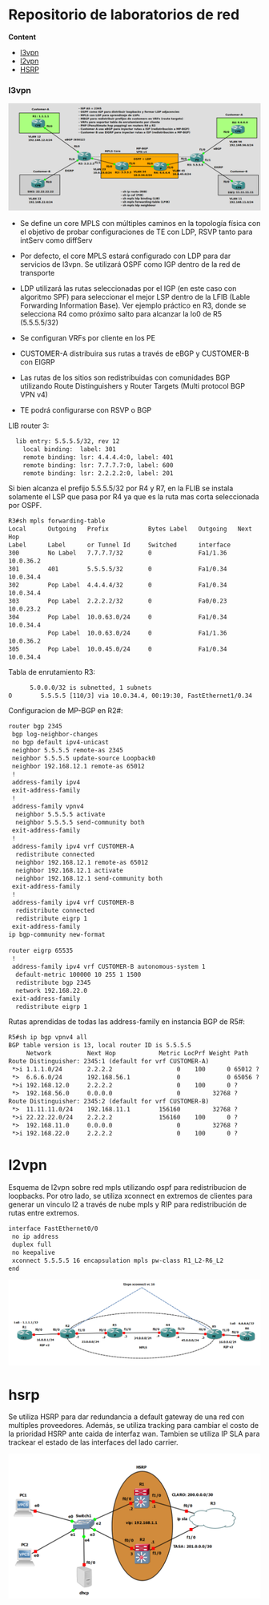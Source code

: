 # Repositorio de laboratorios de red

**Content**
- [l3vpn](#l3vpn)
- [l2vpn](#l2vpn)
- [HSRP](#hsrp)

### l3vpn

![Figura 1](l3vpn/l3vpn.png)


- Se define un core MPLS con múltiples caminos en la topología física con el objetivo de probar configuraciones de TE con LDP, RSVP tanto para intServ como diffServ

- Por defecto, el core MPLS estará configurado con LDP para dar servicios de l3vpn. Se utilizará OSPF como IGP dentro de la red de transporte

- LDP utilizará las rutas seleccionadas por el IGP (en este caso con algoritmo SPF) para seleccionar el mejor LSP dentro de la LFIB (Lable Forwarding Information Base). Ver ejemplo práctico en R3, donde se selecciona R4 como próximo salto para alcanzar la lo0 de R5 (5.5.5.5/32)

- Se configuran VRFs por cliente en los PE 

- CUSTOMER-A distribuira sus rutas a través de eBGP y CUSTOMER-B con EIGRP

- Las rutas de los sitios son redistribuidas con comunidades BGP utilizando Route Distinguishers y Router Targets (Multi protocol BGP VPN v4)

- TE podrá configurarse con RSVP o BGP

LIB router 3:
```
  lib entry: 5.5.5.5/32, rev 12
	local binding:  label: 301
	remote binding: lsr: 4.4.4.4:0, label: 401
	remote binding: lsr: 7.7.7.7:0, label: 600
	remote binding: lsr: 2.2.2.2:0, label: 201
```

Si bien alcanza el prefijo 5.5.5.5/32 por R4 y R7, en la FLIB se instala solamente el LSP que pasa por R4 ya que es la ruta mas corta seleccionada por OSPF.

```
R3#sh mpls forwarding-table 
Local      Outgoing   Prefix           Bytes Label   Outgoing   Next Hop    
Label      Label      or Tunnel Id     Switched      interface              
300        No Label   7.7.7.7/32       0             Fa1/1.36   10.0.36.2   
301        401        5.5.5.5/32       0             Fa1/0.34   10.0.34.4   
302        Pop Label  4.4.4.4/32       0             Fa1/0.34   10.0.34.4   
303        Pop Label  2.2.2.2/32       0             Fa0/0.23   10.0.23.2   
304        Pop Label  10.0.63.0/24     0             Fa1/0.34   10.0.34.4   
           Pop Label  10.0.63.0/24     0             Fa1/1.36   10.0.36.2   
305        Pop Label  10.0.45.0/24     0             Fa1/0.34   10.0.34.4  
```

Tabla de enrutamiento R3:

```
      5.0.0.0/32 is subnetted, 1 subnets
O        5.5.5.5 [110/3] via 10.0.34.4, 00:19:30, FastEthernet1/0.34

```

Configuracion de MP-BGP en R2#:

```
router bgp 2345
 bgp log-neighbor-changes
 no bgp default ipv4-unicast
 neighbor 5.5.5.5 remote-as 2345
 neighbor 5.5.5.5 update-source Loopback0
 neighbor 192.168.12.1 remote-as 65012
 !
 address-family ipv4
 exit-address-family
 !
 address-family vpnv4
  neighbor 5.5.5.5 activate
  neighbor 5.5.5.5 send-community both
 exit-address-family
 !
 address-family ipv4 vrf CUSTOMER-A
  redistribute connected
  neighbor 192.168.12.1 remote-as 65012
  neighbor 192.168.12.1 activate
  neighbor 192.168.12.1 send-community both
 exit-address-family
 !
 address-family ipv4 vrf CUSTOMER-B
  redistribute connected
  redistribute eigrp 1
 exit-address-family
ip bgp-community new-format

router eigrp 65535
 !
 address-family ipv4 vrf CUSTOMER-B autonomous-system 1
  default-metric 100000 10 255 1 1500
  redistribute bgp 2345
  network 192.168.22.0
 exit-address-family
  redistribute eigrp 1
```

Rutas aprendidas de todas las address-family en instancia BGP de R5#:

```
R5#sh ip bgp vpnv4 all 
BGP table version is 13, local router ID is 5.5.5.5
     Network          Next Hop            Metric LocPrf Weight Path
Route Distinguisher: 2345:1 (default for vrf CUSTOMER-A)
 *>i 1.1.1.0/24       2.2.2.2                  0    100      0 65012 ?
 *>  6.6.6.0/24       192.168.56.1             0             0 65056 ?
 *>i 192.168.12.0     2.2.2.2                  0    100      0 ?
 *>  192.168.56.0     0.0.0.0                  0         32768 ?
Route Distinguisher: 2345:2 (default for vrf CUSTOMER-B)
 *>  11.11.11.0/24    192.168.11.1        156160         32768 ?
 *>i 22.22.22.0/24    2.2.2.2             156160    100      0 ?
 *>  192.168.11.0     0.0.0.0                  0         32768 ?
 *>i 192.168.22.0     2.2.2.2                  0    100      0 ?
```
# l2vpn
Esquema de l2vpn sobre red mpls utilizando ospf para redistribucion de loopbacks. Por otro lado, se utiliza xconnect en extremos de clientes para generar un vinculo l2 a través de nube mpls y RIP para redistribución de rutas entre extremos.

```
interface FastEthernet0/0
 no ip address
 duplex full
 no keepalive
 xconnect 5.5.5.5 16 encapsulation mpls pw-class R1_L2-R6_L2
end
```

![Figura 2](l2vpn/l2vpn.png)



# hsrp

Se utiliza HSRP para dar redundancia a default gateway de una red con multiples proveedores. Además, se utiliza tracking para cambiar el costo de la prioridad HSRP ante caida de interfaz wan. Tambien se utiliza IP SLA para trackear el estado de las interfaces del lado carrier.

![Figura 3](hsrp/hsrp.png)
